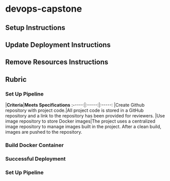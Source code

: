 # devops-capstone
<!-- add passing build badge picture -->

<!-- Add Image of pipeline here -->
<!-- Add overview of pipeline -->

<!-- Add Image of green/blue deployment Architecture -->
<!-- Add overview of project architecture here: ELB, Pods, Worker Nodes -->


## Setup Instructions 
<!-- Creating Cluster with eksctl -->
<!-- EC2 instance requirements: t2.medium or bigger -->
<!-- Add dependencies needed to be installed -->

## Update Deployment Instructions
<!--  -->

## Remove Resources Instructions 
<!--  -->


## Rubric 
<!-- NOTE: Remember to explain that eksctl creates cloudformation script -->

### Set Up Pipeline 
 |**Criteria**|**Meets Specifications**
:-----:|:-----:|:-----:
 |Create Github repository with project code.|All project code is stored in a GitHub repository and a link to the repository has been provided for reviewers.
 |Use image repository to store Docker images|The project uses a centralized image repository to manage images built in the project. After a clean build, images are pushed to the repository.

### Build Docker Container 

### Successful Deployment

### Set Up Pipeline 